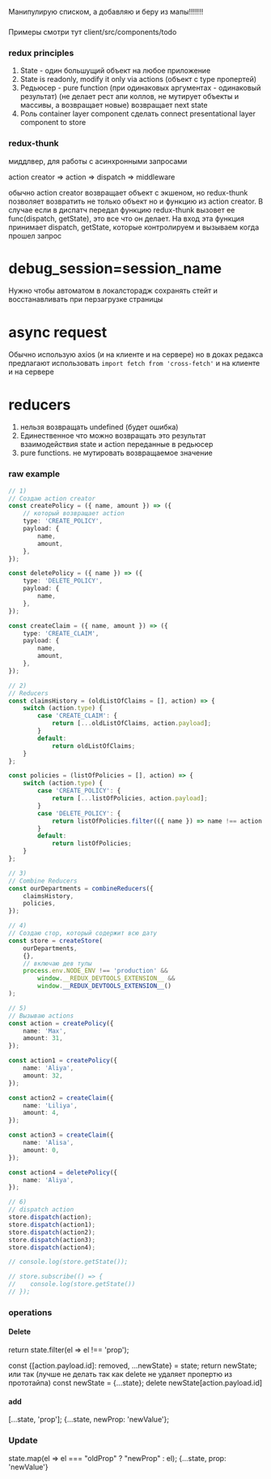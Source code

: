 Манипулирую списком, а добавляю и беру из мапы!!!!!!!

###

Примеры смотри тут client/src/components/todo

### redux principles

1. State - один большущий объект на любое приложение
2. State is readonly, modify it only via actions (объект с type пропертей)
3. Редьюсер - pure function (при одинаковых аргументах - одинаковый результат) (не делает рест апи коллов, не мутирует объекты и массивы, а возвращает новые) возвращает next state
4. Роль container layer component сделать connect presentational layer component to store

### redux-thunk

миддлвер, для работы с асинхронными запросами

action creator => action => dispatch => middleware

обычно action creator возвращает объект с экшеном, но redux-thunk позволяет возвратить не только объект но и функцию из action creator. В случае если в диспатч передал функцию redux-thunk вызовет ее func(dispatch, getState), это все что он делает. На вход эта функция принимает dispatch, getState, которые контролируем и вызываем когда прошел запрос

# debug_session=session_name

Нужно чтобы автоматом в локалсторадж сохранять стейт и восстанавливать при перзагрузке страницы

# async request

Обычно использую axios (и на клиенте и на сервере) но в доках редакса предлагают использовать `import fetch from 'cross-fetch'` и на клиенте и на сервере

# reducers

1. нельзя возвращать undefined (будет ошибка)
2. Единественное что можно возвращать это результат взаимодействия state и action переданные в редьюсер
3. pure functions. не мутировать возвращаемое значение

### raw example

```typescript
// 1)
// Создаю action creator
const createPolicy = ({ name, amount }) => ({
    // который возвращает action
    type: 'CREATE_POLICY',
    payload: {
        name,
        amount,
    },
});

const deletePolicy = ({ name }) => ({
    type: 'DELETE_POLICY',
    payload: {
        name,
    },
});

const createClaim = ({ name, amount }) => ({
    type: 'CREATE_CLAIM',
    payload: {
        name,
        amount,
    },
});

// 2)
// Reducers
const claimsHistory = (oldListOfClaims = [], action) => {
    switch (action.type) {
        case 'CREATE_CLAIM': {
            return [...oldListOfClaims, action.payload];
        }
        default:
            return oldListOfClaims;
    }
};

const policies = (listOfPolicies = [], action) => {
    switch (action.type) {
        case 'CREATE_POLICY': {
            return [...listOfPolicies, action.payload];
        }
        case 'DELETE_POLICY': {
            return listOfPolicies.filter(({ name }) => name !== action.payload.name);
        }
        default:
            return listOfPolicies;
    }
};

// 3)
// Combine Reducers
const ourDepartments = combineReducers({
    claimsHistory,
    policies,
});

// 4)
// Создаю стор, который содержит всю дату
const store = createStore(
    ourDepartments,
    {},
    // включаю дев тулы
    process.env.NODE_ENV !== 'production' &&
        window.__REDUX_DEVTOOLS_EXTENSION__ &&
        window.__REDUX_DEVTOOLS_EXTENSION__()
);

// 5)
// Вызываю actions
const action = createPolicy({
    name: 'Max',
    amount: 31,
});

const action1 = createPolicy({
    name: 'Aliya',
    amount: 32,
});

const action2 = createClaim({
    name: 'Liliya',
    amount: 4,
});

const action3 = createClaim({
    name: 'Alisa',
    amount: 0,
});

const action4 = deletePolicy({
    name: 'Aliya',
});

// 6)
// dispatch action
store.dispatch(action);
store.dispatch(action1);
store.dispatch(action2);
store.dispatch(action3);
store.dispatch(action4);

// console.log(store.getState());

// store.subscribe(() => {
//    console.log(store.getState())
// });
```

### operations

#### Delete

return state.filter(el => el !== 'prop');

const {[action.payload.id]: removed, ...newState} = state;
return newState;
или так (лучше не делать так как delete не удаляет пропертю из прототайпа)
const newState = {...state};
delete newState[action.payload.id]

#### add

[...state, 'prop'];
{...state, newProp: 'newValue'};

### Update

state.map(el => el === "oldProp" ? "newProp" : el);
{...state, prop: 'newValue'}
